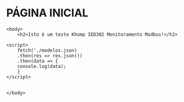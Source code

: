 <html>
    
  <head>
      <h1>PÁGINA INICIAL</h1>
  </head>

    <body>
        <h2>Isto é um teste Khomp IED302 Monitoramento Modbus!</h2>

    <script>
        fetch('./modelos.json)
        .then(res => res.json())
        .then(data => {
        console.log(data);
        }        
    </script>


    </body>

</html>
